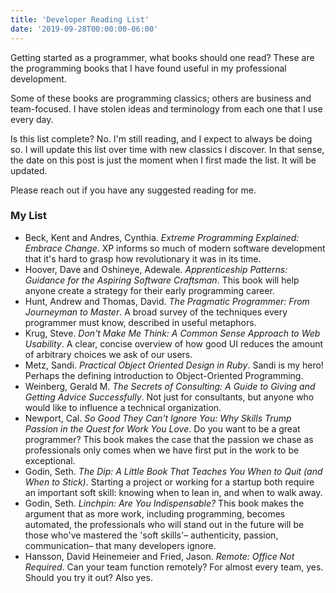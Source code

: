 ```yaml
---
title: 'Developer Reading List'
date: '2019-09-28T00:00:00-06:00'
---
```


Getting started as a programmer, what books should one read? These are the
programming books that I have found useful in my professional development.

Some of these books are programming classics; others are business and
team-focused. I have stolen ideas and terminology from each one that I use
every day.

Is this list complete? No. I'm still reading, and I expect to always be doing
so. I will update this list over time with new classics I discover. In that
sense, the date on this post is just the moment when I first made the list. It
will be updated.

Please reach out if you have any suggested reading for me.

### My List

- Beck, Kent and Andres, Cynthia. _Extreme Programming Explained: Embrace
  Change_. XP informs so much of modern software development that it's hard
  to grasp how revolutionary it was in its time.
- Hoover, Dave and Oshineye, Adewale. _Apprenticeship Patterns: Guidance for
  the Aspiring Software Craftsman_. This book will help anyone create a
  strategy for their early programming career.
- Hunt, Andrew and Thomas, David. _The Pragmatic Programmer: From Journeyman
  to Master_. A broad survey of the techniques every programmer must know,
  described in useful metaphors.
- Krug, Steve. _Don't Make Me Think: A Common Sense Approach to Web
  Usability_. A clear, concise overview of how good UI reduces the amount of
  arbitrary choices we ask of our users.
- Metz, Sandi. _Practical Object Oriented Design in Ruby_. Sandi is my
  hero! Perhaps the defining introduction to Object-Oriented Programming.
- Weinberg, Gerald M. _The Secrets of Consulting: A Guide to Giving and
  Getting Advice Successfully_. Not just for consultants, but anyone who
  would like to influence a technical organization.
- Newport, Cal. _So Good They Can't Ignore You: Why Skills Trump Passion in the
  Quest for Work You Love_. Do you want to be a great programmer? This book
  makes the case that the passion we chase as professionals only comes when we
  have first put in the work to be exceptional.
- Godin, Seth. _The Dip: A Little Book That Teaches You When to Quit (and When
  to Stick)_. Starting a project or working for a startup both require an
  important soft skill: knowing when to lean in, and when to walk away.
- Godin, Seth. _Linchpin: Are You Indispensable?_ This book makes the argument
  that as more work, including programming, becomes automated, the
  professionals who will stand out in the future will be those who've mastered
  the 'soft skills'– authenticity, passion, communication– that many developers
  ignore.
- Hansson, David Heinemeier and Fried, Jason. _Remote: Office Not Required_.
  Can your team function remotely? For almost every team, yes. Should you try
  it out? Also yes.
